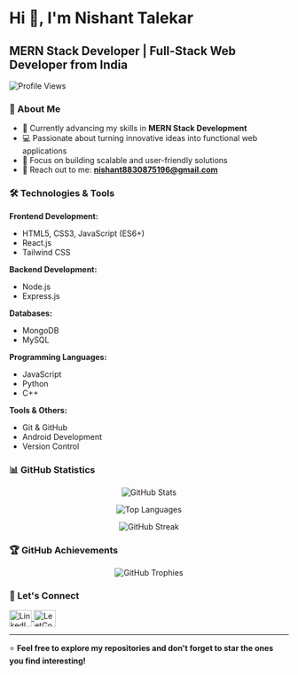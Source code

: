 # Hi 👋, I'm Nishant Talekar

## MERN Stack Developer | Full-Stack Web Developer from India

<p align="left"> 
  <img src="https://komarev.com/ghpvc/?username=nishant1195&label=Profile%20views&color=0e75b6&style=flat" alt="Profile Views" /> 
</p>

### 🚀 About Me

- 🌱 Currently advancing my skills in **MERN Stack Development**
- 💻 Passionate about turning innovative ideas into functional web applications
- 🎯 Focus on building scalable and user-friendly solutions
- 📧 Reach out to me: **nishant8830875196@gmail.com**

### 🛠️ Technologies & Tools

**Frontend Development:**
- HTML5, CSS3, JavaScript (ES6+)
- React.js
- Tailwind CSS

**Backend Development:**
- Node.js
- Express.js

**Databases:**
- MongoDB
- MySQL

**Programming Languages:**
- JavaScript
- Python
- C++

**Tools & Others:**
- Git & GitHub
- Android Development
- Version Control

### 📊 GitHub Statistics

<p align="center">
  <img src="https://github-readme-stats.vercel.app/api?username=nishant1195&show_icons=true&locale=en&theme=default" alt="GitHub Stats" />
</p>

<p align="center">
  <img src="https://github-readme-stats.vercel.app/api/top-langs?username=nishant1195&show_icons=true&locale=en&layout=compact&theme=default" alt="Top Languages" />
</p>

<p align="center">
  <img src="https://github-readme-streak-stats.herokuapp.com/?user=nishant1195" alt="GitHub Streak" />
</p>

### 🏆 GitHub Achievements

<p align="center">
  <img src="https://github-profile-trophy.vercel.app/?username=nishant1195&theme=default&no-frame=true&margin-w=15" alt="GitHub Trophies" />
</p>

### 🤝 Let's Connect

<p align="left">
  <a href="https://www.linkedin.com/in/nishant-talekar-b1562b227/" target="_blank">
    <img align="center" src="https://raw.githubusercontent.com/rahuldkjain/github-profile-readme-generator/master/src/images/icons/Social/linked-in-alt.svg" alt="LinkedIn" height="30" width="40" />
  </a>
  <a href="https://leetcode.com/u/ygqajmckhl/" target="_blank">
    <img align="center" src="https://raw.githubusercontent.com/rahuldkjain/github-profile-readme-generator/master/src/images/icons/Social/leet-code.svg" alt="LeetCode" height="30" width="40" />
  </a>
</p>

---

⭐ **Feel free to explore my repositories and don't forget to star the ones you find interesting!**
